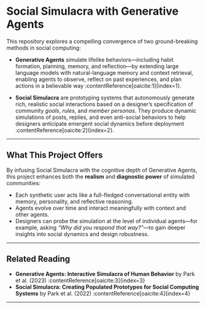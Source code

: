 # Social Simulacra with Generative Agents

This repository explores a compelling convergence of two ground-breaking methods in social computing:

- **Generative Agents** simulate lifelike behaviors—including habit formation, planning, memory, and reflection—by extending large language models with natural-language memory and context retrieval, enabling agents to observe, reflect on past experiences, and plan actions in a believable way :contentReference[oaicite:1]{index=1}.

- **Social Simulacra** are prototyping systems that autonomously generate rich, realistic social interactions based on a designer’s specification of community *goals*, *rules*, and *member personas*. They produce dynamic simulations of posts, replies, and even anti-social behaviors to help designers anticipate emergent social dynamics before deployment :contentReference[oaicite:2]{index=2}.

---

##  What This Project Offers

By infusing Social Simulacra with the cognitive depth of Generative Agents, this project enhances both the **realism** and **diagnostic power** of simulated communities:

- Each synthetic user acts like a full-fledged conversational entity with memory, personality, and reflective reasoning.
- Agents evolve over time and interact meaningfully with context and other agents.
- Designers can probe the simulation at the level of individual agents—for example, asking *“Why did you respond that way?”*—to gain deeper insights into social dynamics and design robustness.

---

##  Related Reading

- **Generative Agents: Interactive Simulacra of Human Behavior** by Park et al. (2023) :contentReference[oaicite:3]{index=3}  
- **Social Simulacra: Creating Populated Prototypes for Social Computing Systems** by Park et al. (2022) :contentReference[oaicite:4]{index=4}

---
